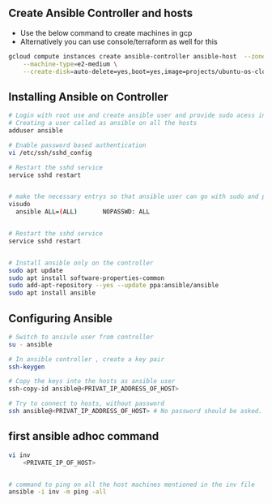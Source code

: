 ## Create Ansible Controller and hosts
* Use the below command to create machines in gcp
* Alternatively you can use console/terraform as well for this
```bash
gcloud compute instances create ansible-controller ansible-host  --zone=us-central1-b \
    --machine-type=e2-medium \
    --create-disk=auto-delete=yes,boot=yes,image=projects/ubuntu-os-cloud/global/images/ubuntu-2004-focal-v20241115,mode=rw,size=10,type=pd-balanced
```
## Installing Ansible on Controller
```bash
# Login with root use and create ansible user and provide sudo acess in all servers.
# Creating a user called as ansible on all the hosts
adduser ansible

# Enable password based authentication
vi /etc/ssh/sshd_config

# Restart the sshd service
service sshd restart


# make the necessary entrys so that ansible user can go with sudo and password less access
visudo
  ansible ALL=(ALL)       NOPASSWD: ALL


# Restart the sshd service
service sshd restart


# Install ansible only on the controller 
sudo apt update
sudo apt install software-properties-common
sudo add-apt-repository --yes --update ppa:ansible/ansible
sudo apt install ansible
```

## Configuring Ansible
```bash
# Switch to ansivle user from controller
su - ansible

# In ansible controller , create a key pair
ssh-keygen

# Copy the keys into the hosts as ansible user
ssh-copy-id ansible@<PRIVAT_IP_ADDRESS_OF_HOST>

# Try to connect to hosts, without password
ssh ansible@<PRIVAT_IP_ADDRESS_OF_HOST> # No password should be asked. 
```

## first ansible adhoc command 
```bash
vi inv
    <PRIVATE_IP_OF_HOST>


# command to ping on all the host machines mentioned in the inv file
ansible -i inv -m ping -all
```


